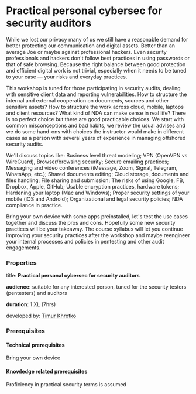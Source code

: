 # Practical personal cybersec for security auditors

While we lost our privacy many of us we still have a reasonable demand for better protecting our communication and digital assets. Better than an average Joe or maybe against professional hackers. Even security professionals and hackers don't follow best practices in using passwords or that of safe browsing. Because the right balance between good protection and efficient digital work is not trivial, especially when it needs to be tuned to your case — your risks and everyday practices. 

This workshop is tuned for those participating in security audits, dealing with sensitive client data and reporting vulnerabilities. How to structure the internal and external cooperation on documents, sources and other sensitive assets? How to structure the work across cloud, mobile, laptops and client resources? What kind of NDA can make sense in real life? There is no perfect choice but there are good practicable choices. We start with common misconceptions and bad habits, we review the usual advises and we do some hand-ons with choices the instructor would make in different cases as a person with several years of experience in managing offshored security audits. 

We'll discuss topics like: Business level threat modeling; VPN \(OpenVPN vs WireGuard\), Browser/browsing security; Secure emailing practices; Messaging and video conferences \(iMessage, Zoom, Signal, Telegram, WhatsApp, etc.\); Shared documents editing; Cloud storage, documents and files handling; File sharing and submission; The risks of using Google, FB, Dropbox, Apple, GitHub; Usable encryption practices, hardware tokens; Hardening your laptop \(Mac and Windows\); Proper security settings of your mobile \(iOS and Android\); Organizational and legal security policies; NDA compliance in practice. 

​​​​Bring your own device with some apps preinstalled, let's test the use cases together and discuss the pros and cons. Hopefully some new security practices will be your takeaway. The course syllabus will let you continue improving your security practices after the workshop and maybe reengineer your internal processes and policies in pentesting and other audit engagements. 

### Properties

title: **Practical personal cybersec for security auditors**

**audience**: suitable for any interested person, tuned for the security testers \(pentesters\) and auditors

**duration**: 1 XL \(7hrs\)

developed by: [Timur Khrotko](../trainers/timur-khrotko.md)

### Prerequisites

#### Technical prerequisites

Bring your own device

#### Knowledge related prerequisites

Proficiency in practical security terms is assumed

